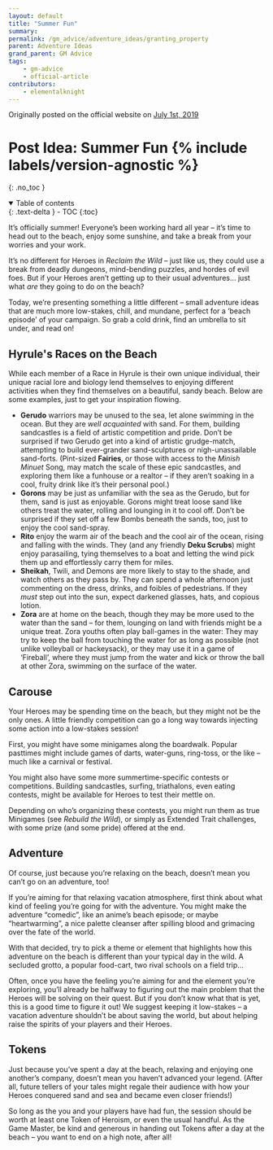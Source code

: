 ```yaml
---
layout: default
title: "Summer Fun"
summary:
permalink: /gm_advice/adventure_ideas/granting_property
parent: Adventure Ideas
grand_parent: GM Advice
tags:
    - gm-advice
    - official-article
contributors:
    - elementalknight
---
```


Originally posted on the official website on [July 1st, 2019](https://reclaimthewild.net/index.php/2019/07/01/post-idea-summer-fun/)

# Post Idea: Summer Fun {% include labels/version-agnostic %}
{: .no_toc }

<details open markdown="block">
  <summary>
    Table of contents
  </summary>
  {: .text-delta }
- TOC
{:toc}
</details>

It’s officially summer! Everyone’s been working hard all year – it’s time to head out to the beach, enjoy some sunshine, and take a break from your worries and your work.

It’s no different for Heroes in *Reclaim the Wild* – just like us, they could use a break from deadly dungeons, mind-bending puzzles, and hordes of evil foes. But if your Heroes aren’t getting up to their usual adventures… just what *are* they going to do on the beach?

Today, we’re presenting something a little different – small adventure ideas that are much more low-stakes, chill, and mundane, perfect for a ‘beach episode’ of your campaign. So grab a cold drink, find an umbrella to sit under, and read on!

## Hyrule's Races on the Beach

While each member of a Race in Hyrule is their own unique individual, their unique racial lore and biology lend themselves to enjoying different activities when they find themselves on a beautiful, sandy beach. Below are some examples, just to get your inspiration flowing.

* **Gerudo** warriors may be unused to the sea, let alone swimming in the ocean. But they are *well acquainted* with sand. For them, building sandcastles is a field of artistic competition and pride. Don’t be surprised if two Gerudo get into a kind of artistic grudge-match, attempting to build ever-grander sand-sculptures or nigh-unassailable sand-forts. (Pint-sized **Fairies**, or those with access to the *Minish Minuet* Song, may match the scale of these epic sandcastles, and exploring them like a funhouse or a realtor – if they aren’t soaking in a cool, fruity drink like it’s their personal pool.)
* **Gorons** may be just as unfamiliar with the sea as the Gerudo, but for them, sand is just as enjoyable. Gorons might treat loose sand like others treat the water, rolling and lounging in it to cool off. Don’t be surprised if they set off a few Bombs beneath the sands, too, just to enjoy the cool sand-spray.
* **Rito** enjoy the warm air of the beach and the cool air of the ocean, rising and falling with the winds. They (and any friendly **Deku Scrubs**) might enjoy parasailing, tying themselves to a boat and letting the wind pick them up and effortlessly carry them for miles.
* **Sheikah**, Twili, and Demons are more likely to stay to the shade, and watch others as they pass by. They can spend a whole afternoon just commenting on the dress, drinks, and foibles of pedestrians. If they *must* step out into the sun, expect darkened glasses, hats, and copious lotion.
* **Zora** are at home on the beach, though they may be more used to the water than the sand – for them, lounging on land with friends might be a unique treat. Zora youths often play ball-games in the water: They may try to keep the ball from touching the water for as long as possible (not unlike volleyball or hackeysack), or they may use it in a game of ‘Fireball’, where they must jump from the water and kick or throw the ball at other Zora, swimming on the surface of the water.

## Carouse

Your Heroes may be spending time on the beach, but they might not be the only ones. A little friendly competition can go a long way towards injecting some action into a low-stakes session!

First, you might have some minigames along the boardwalk. Popular pasttimes might include games of darts, water-guns, ring-toss, or the like – much like a carnival or festival.

You might also have some more summertime-specific contests or competitions. Building sandcastles, surfing, triathalons, even eating contests, might be available for Heroes to test their mettle on.

Depending on who’s organizing these contests, you might run them as true Minigames (see *Rebuild the Wild*), or simply as Extended Trait challenges, with some prize (and some pride) offered at the end.

## Adventure

Of course, just because you’re relaxing on the beach, doesn’t mean you can’t go on an adventure, too!

If you’re aiming for that relaxing vacation atmosphere, first think about what kind of feeling you’re going for with the adventure. You might make the adventure “comedic”, like an anime’s beach episode; or maybe “heartwarming”, a nice palette cleanser after spilling blood and grimacing over the fate of the world.

With that decided, try to pick a theme or element that highlights how this adventure on the beach is different than your typical day in the wild. A secluded grotto, a popular food-cart, two rival schools on a field trip…

Often, once you have the feeling you’re aiming for and the element you’re exploring, you’ll already be halfway to figuring out the main problem that the Heroes will be solving on their quest. But if you don’t know what that is yet, this is a good time to figure it out! We suggest keeping it low-stakes – a vacation adventure shouldn’t be about saving the world, but about helping raise the spirits of your players and their Heroes.

## Tokens

Just because you’ve spent a day at the beach, relaxing and enjoying one another’s company, doesn’t mean you haven’t advanced your legend. (After all, future tellers of your tales might regale their audience with how your Heroes conquered sand and sea and became even closer friends!)

So long as the you and your players have had fun, the session should be worth at least one Token of Heroism, or even the usual handful. As the Game Master, be kind and generous in handing out Tokens after a day at the beach – you want to end on a high note, after all!